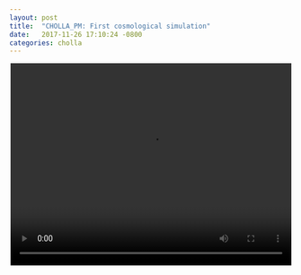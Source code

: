 ```yaml
---
layout: post
title:  "CHOLLA_PM: First cosmological simulation"
date:   2017-11-26 17:10:24 -0800
categories: cholla
---
```


<div style="text-align: center">
<video src="{{ site.url }}assets/videos/density_parts_cosmo.mp4" width="500" height="360" controls preload> </video>
</div>
